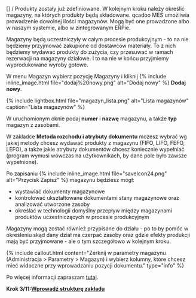 \[]
/
Produkty zostały już zdefiniowane. W kolejnym kroku należy określić magazyny, na których produkty będą składowane. qcadoo MES umożliwia prowadzenie dowolnej ilości magazynów. Mogą być one prowadzone albo w naszym systemie, albo w zintegrowanym ERPie.

Magazyny będą uczestniczyły w całym procesie produkcyjnym - to na nie będziemy przyjmować zakupione od dostawców materiały. To z nich będziemy wydawać produkty do zużycia, czy przesuwać w ramach rezerwacji na magazyny działowe. I to na nie w końcu przyjmiemy wyprodukowane wyroby gotowe.

W menu Magazyn wybierz pozycję Magazyny i kliknij {% include inline_image.html file="dodaj%20nowy.png" alt="Dodaj nowy" %} **Dodaj nowy**. 

{% include lightbox.html file="magazyn_lista.png" alt="Lista magazynów" caption="Lista magazynów" %}

W uruchomionym oknie podaj **numer** i **nazwę** magazynu, a także **typ** magazyn z zasobami.

W zakładce **Metoda rozchodu i atrybuty dokumentu** możesz wybrać wg jakiej metody chcesz wydawać produkty z magazynu (FIFO, LIFO, FEFO, LEFO), a także jakie atrybuty dokumentów chcesz koniecznie wypełniać (program wymusi wówczas na użytkownikach, by dane pole było zawsze wypełnione).

Po zapisaniu {% include inline_image.html file="saveIcon24.png" alt="Przycisk Zapisz" %} magazynu będziesz mógł:

- wystawiać dokumenty magazynowe
- kontrolować ukształtowane dokumentami stany magazynowe oraz analizować utworzone zasoby
- określać w technologii domyślny przepływ między magazynami produktów uczestniczących w procesie produkcyjnym

Magazyny mogą zostać również przypisane do działu - po to by pomóc w określeniu skąd dany dział ma czerpać zasoby oraz gdzie efekty produkcji mają być przyjmowane - ale o tym szczegółowo w kolejnym kroku.

{% include callout.html content="Zerknij w parametry magazynu (Administracja > Parametry > Magazyn) i wybierz kolumny, które chcesz mieć widoczne przy wprowadzaniu pozycji dokumentu." type="info" %}

Po więcej informacji zapraszam [tutaj](/magazyny).

**Krok 3/11:[Wprowadź strukturę zakładu](/krok-2-maszyny)**

  

